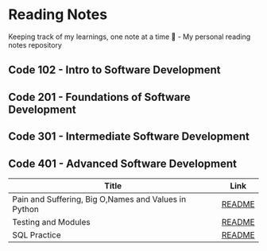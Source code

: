 # Reading Notes
Keeping track of my learnings, one note at a time 📝 - My personal reading notes repository

## Code 102 - Intro to Software Development

## Code 201 - Foundations of Software Development

## Code 301 - Intermediate Software Development

## Code 401 - Advanced Software Development

| Title                                                   | Link 
| -----------                                             | -----------                                  |
| Pain and Suffering, Big O,Names and Values in Python    |   [README](./ReadClass01/README.md)          |
| Testing and Modules                                     |   [README](./ReadClass02/README.md)          |
| SQL Practice                                            |   [README](./SQL%20Practice/README.md)          |


